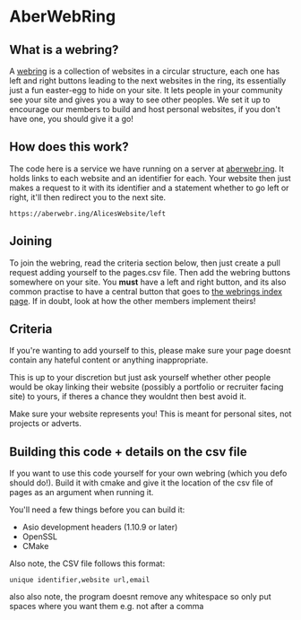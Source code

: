 # AberWebRing

## What is a webring?
A [webring](https://en.wikipedia.org/wiki/Webring) is a collection of websites in a circular structure, each one has left and right buttons leading to the next websites in the ring, its essentially just a fun easter-egg to hide on your site. It lets people in your community see your site and gives you a way to see other peoples. We set it up to encourage our members to build and host personal websites, if you don't have one, you should give it a go!

## How does this work?
The code here is a service we have running on a server at [aberwebr.ing](https://aberwebr.ing). It holds links to each website and an identifier for each. Your website then just makes a request to it with its identifier and a statement whether to go left or right, it'll then redirect you to the next site. 

```https://aberwebr.ing/AlicesWebsite/left```

## Joining
To join the webring, read the criteria section below, then just create a pull request adding yourself to the pages.csv file. Then add the webring buttons somewhere on your site. You __must__ have a left and right button, and its also common practise to have a central button that goes to [the webrings index page](https://aberwebr.ing). If in doubt, look at how the other members implement theirs!

## Criteria
If you're wanting to add yourself to this, please make sure your page doesnt contain any hateful content or anything inappropriate. 

This is up to your discretion but just ask yourself whether other people would be okay linking their website (possibly a portfolio or recruiter facing site) to yours, if theres a chance they wouldnt then best avoid it.

Make sure your website represents you! This is meant for personal sites, not projects or adverts.

## Building this code + details on the csv file
If you want to use this code yourself for your own webring (which you defo should do!). Build it with cmake and give it the location of the csv file of pages as an argument when running it.

You'll need a few things before you can build it:
- Asio development headers (1.10.9 or later)
- OpenSSL
- CMake

Also note, the CSV file follows this format:

```unique identifier,website url,email```

also also note, the program doesnt remove any whitespace so only put spaces where you want them e.g. not after a comma

